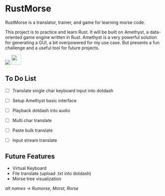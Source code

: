 # RustMorse
RustMorse is a translator, trainer, and game for learning morse code.

This project is to practice and learn Rust. It will be built on Amethyst, a data-oriented game engine written in Rust. Amethyst is a very powerful solution for generating a GUI, a bit overpowered for my use case. But presents a fun challenge and a useful tool for future projects.

![](https://www.rust-lang.org/logos/rust-logo-32x32.png)  <img src="https://images.prismic.io/amethyst%2F46fcadd9-f936-4959-ae26-5b1927d07a45_logo-standard.svg" style="width:32px; height:32px;">


## To Do List
- [ ] Translate single char keyboard input into dotdash
- [ ] Setup Amethyst basic interface
- [ ] Playback dotdash into audio
- [ ] Multi char translate
- [ ] Paste bulk translate
- [ ] Input stream translate


## Future Features
- Virtual Keyboard
- File translate (upload .txt into dotdash)
- Morse tree visualization




*alt names -> Rumorse, Morst, Rorse* 